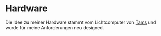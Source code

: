 ﻿# Hardware

Die Idee zu meiner Hardware stammt vom Lichtcomputer von [Tams](https://tams-online.de/epages/642f1858-c39b-4b7d-af86-f6a1feaca0e4.sf/de_DE/?ObjectPath=/Shops/642f1858-c39b-4b7d-af86-f6a1feaca0e4/Categories/Produkte/Beleuchten/%22Light%20Computer%22) und wurde für meine Anforderungen neu designed.
